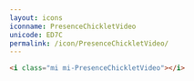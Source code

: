 ```yaml
---
layout: icons
iconname: PresenceChickletVideo
unicode: ED7C
permalink: /icon/PresenceChickletVideo/
---
```


``` html
<i class="mi mi-PresenceChickletVideo"></i>
```
